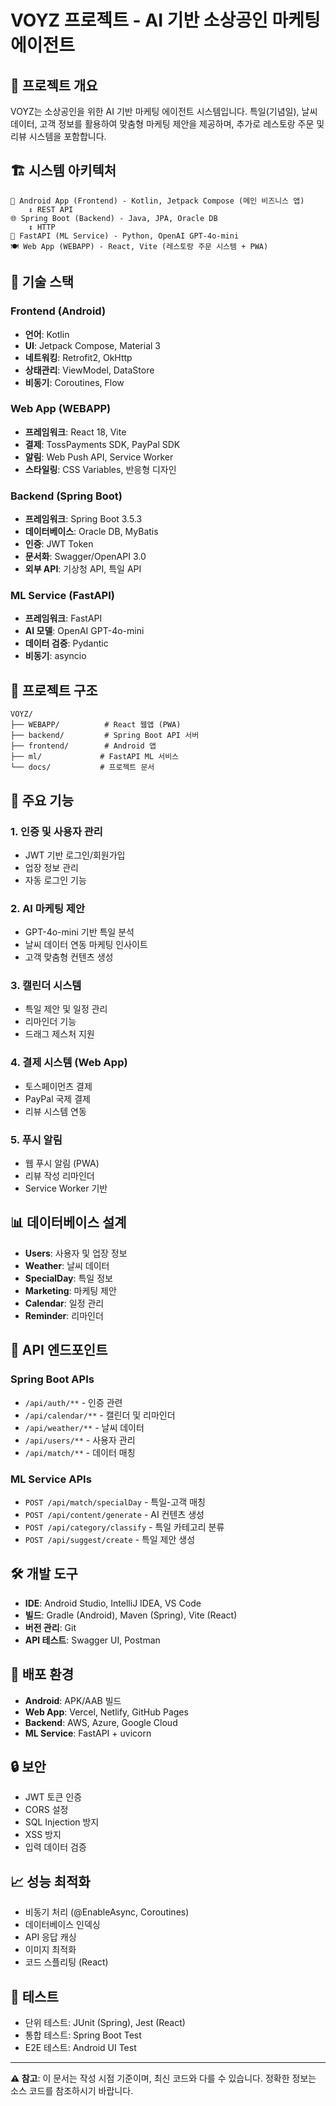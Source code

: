 # VOYZ 프로젝트 - AI 기반 소상공인 마케팅 에이전트

## 🎯 프로젝트 개요
VOYZ는 소상공인을 위한 AI 기반 마케팅 에이전트 시스템입니다. 특일(기념일), 날씨 데이터, 고객 정보를 활용하여 맞춤형 마케팅 제안을 제공하며, 추가로 레스토랑 주문 및 리뷰 시스템을 포함합니다.

## 🏗️ 시스템 아키텍처
```
📱 Android App (Frontend) - Kotlin, Jetpack Compose (메인 비즈니스 앱)
    ↕️ REST API
🌐 Spring Boot (Backend) - Java, JPA, Oracle DB
    ↕️ HTTP
🤖 FastAPI (ML Service) - Python, OpenAI GPT-4o-mini
🍽️ Web App (WEBAPP) - React, Vite (레스토랑 주문 시스템 + PWA)
```

## 🔧 기술 스택

### Frontend (Android)
- **언어**: Kotlin
- **UI**: Jetpack Compose, Material 3
- **네트워킹**: Retrofit2, OkHttp
- **상태관리**: ViewModel, DataStore
- **비동기**: Coroutines, Flow

### Web App (WEBAPP)
- **프레임워크**: React 18, Vite
- **결제**: TossPayments SDK, PayPal SDK
- **알림**: Web Push API, Service Worker
- **스타일링**: CSS Variables, 반응형 디자인

### Backend (Spring Boot)
- **프레임워크**: Spring Boot 3.5.3
- **데이터베이스**: Oracle DB, MyBatis
- **인증**: JWT Token
- **문서화**: Swagger/OpenAPI 3.0
- **외부 API**: 기상청 API, 특일 API

### ML Service (FastAPI)
- **프레임워크**: FastAPI
- **AI 모델**: OpenAI GPT-4o-mini
- **데이터 검증**: Pydantic
- **비동기**: asyncio

## 📁 프로젝트 구조
```
VOYZ/
├── WEBAPP/          # React 웹앱 (PWA)
├── backend/         # Spring Boot API 서버
├── frontend/        # Android 앱
├── ml/             # FastAPI ML 서비스
└── docs/           # 프로젝트 문서
```

## 🚀 주요 기능

### 1. 인증 및 사용자 관리
- JWT 기반 로그인/회원가입
- 업장 정보 관리
- 자동 로그인 기능

### 2. AI 마케팅 제안
- GPT-4o-mini 기반 특일 분석
- 날씨 데이터 연동 마케팅 인사이트
- 고객 맞춤형 컨텐츠 생성

### 3. 캘린더 시스템
- 특일 제안 및 일정 관리
- 리마인더 기능
- 드래그 제스처 지원

### 4. 결제 시스템 (Web App)
- 토스페이먼츠 결제
- PayPal 국제 결제
- 리뷰 시스템 연동

### 5. 푸시 알림
- 웹 푸시 알림 (PWA)
- 리뷰 작성 리마인더
- Service Worker 기반

## 📊 데이터베이스 설계
- **Users**: 사용자 및 업장 정보
- **Weather**: 날씨 데이터
- **SpecialDay**: 특일 정보
- **Marketing**: 마케팅 제안
- **Calendar**: 일정 관리
- **Reminder**: 리마인더

## 🔗 API 엔드포인트

### Spring Boot APIs
- `/api/auth/**` - 인증 관련
- `/api/calendar/**` - 캘린더 및 리마인더
- `/api/weather/**` - 날씨 데이터
- `/api/users/**` - 사용자 관리
- `/api/match/**` - 데이터 매칭

### ML Service APIs
- `POST /api/match/specialDay` - 특일-고객 매칭
- `POST /api/content/generate` - AI 컨텐츠 생성
- `POST /api/category/classify` - 특일 카테고리 분류
- `POST /api/suggest/create` - 특일 제안 생성

## 🛠️ 개발 도구
- **IDE**: Android Studio, IntelliJ IDEA, VS Code
- **빌드**: Gradle (Android), Maven (Spring), Vite (React)
- **버전 관리**: Git
- **API 테스트**: Swagger UI, Postman

## 📱 배포 환경
- **Android**: APK/AAB 빌드
- **Web App**: Vercel, Netlify, GitHub Pages
- **Backend**: AWS, Azure, Google Cloud
- **ML Service**: FastAPI + uvicorn

## 🔒 보안
- JWT 토큰 인증
- CORS 설정
- SQL Injection 방지
- XSS 방지
- 입력 데이터 검증

## 📈 성능 최적화
- 비동기 처리 (@EnableAsync, Coroutines)
- 데이터베이스 인덱싱
- API 응답 캐싱
- 이미지 최적화
- 코드 스플리팅 (React)

## 🧪 테스트
- 단위 테스트: JUnit (Spring), Jest (React)
- 통합 테스트: Spring Boot Test
- E2E 테스트: Android UI Test

---

**⚠️ 참고**: 이 문서는 작성 시점 기준이며, 최신 코드와 다를 수 있습니다. 정확한 정보는 소스 코드를 참조하시기 바랍니다.